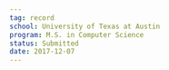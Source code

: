 ```yaml
---
tag: record
school: University of Texas at Austin
program: M.S. in Computer Science
status: Submitted
date: 2017-12-07
---
```

